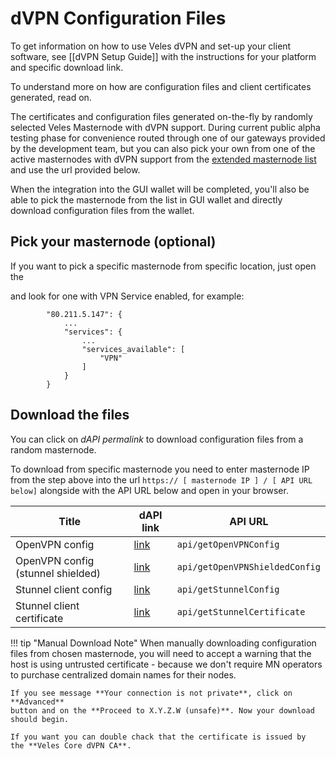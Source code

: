 # dVPN Configuration Files

To get information on how to use Veles dVPN and set-up your client software,
see [[dVPN Setup Guide]] with the instructions for your platform and specific
download link.

To understand more on how are configuration files and client certificates
generated, read on.


The certificates and configuration files generated on-the-fly by randomly
selected Veles Masternode with dVPN support. During current public alpha 
testing phase for convenience routed through one of our gateways provided by 
the development team, but you can also pick your own from one of the active 
masternodes with dVPN support from the 
[extended masternode list](http://explorer.veles.network/dapi/mn/list/full)
and use the url provided below.

When the integration into the GUI wallet will be completed, you'll also be 
able to pick the masternode from the list in GUI wallet and directly download
configuration files from the wallet.

## Pick your masternode (optional)
If you want to pick a specific masternode from specific location, just open
the 

and look for one with VPN Service enabled, for example:
```
        "80.211.5.147": {
   			...
            "services": {
            	...
                "services_available": [
                    "VPN"
                ]
            }
        }
```

## Download the files
You can click on *dAPI permalink* to download configuration files from a random
masternode.

To download from specific masternode you need to enter masternode IP from the step above 
into the url  `https:// [ masternode IP ] / [ API URL below]` alongside with the API URL 
below and open in your browser.

Title                               | dAPI link                                                               | API URL
----------------------------------- | ----------------------------------------------------------------------- | -------------------------------
OpenVPN config                      | [link](https://explorer.veles.network/dapi/getOpenVPNConfig)            | `api/getOpenVPNConfig` 
OpenVPN config (stunnel shielded)   | [link](https://explorer.veles.network/dapi/getOpenVPNShieldedConfig)    | `api/getOpenVPNShieldedConfig`
Stunnel client config               | [link](https://explorer.veles.network/dapi/getStunnelConfig)            | `api/getStunnelConfig`
Stunnel client certificate          | [link](https://explorer.veles.network/dapi/getStunnelCertificate)       | `api/getStunnelCertificate`

!!! tip "Manual Download Note"
    When manually downloading configuration files from chosen masternode, you will need to
    accept a warning that the host is using untrusted certificate - because we don't require
    MN operators to purchase centralized domain names for their nodes.

    If you see message **Your connection is not private**, click on **Advanced**
    button and on the **Proceed to X.Y.Z.W (unsafe)**. Now your download should begin.

    If you want you can double chack that the certificate is issued by 
    the **Veles Core dVPN CA**.
